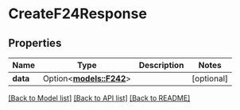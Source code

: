# CreateF24Response

## Properties

Name | Type | Description | Notes
------------ | ------------- | ------------- | -------------
**data** | Option<[**models::F242**](F24_2.md)> |  | [optional]

[[Back to Model list]](../README.md#documentation-for-models) [[Back to API list]](../README.md#documentation-for-api-endpoints) [[Back to README]](../README.md)


